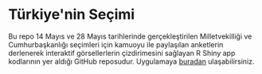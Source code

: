 # Türkiye'nin Seçimi 

Bu repo 14 Mayıs ve 28 Mayıs tarihlerinde gerçekleştirilen Milletvekilliği ve Cumhurbaşkanlığı seçimleri için kamuoyu ile paylaşılan anketlerin derlenerek interaktif görsellerlerin çizdirimesini sağlayan R Shiny app kodlarının yer aldığı GitHub reposudur. Uygulamaya [buradan](https://ozancanozdemir.shinyapps.io/turkiyeninsecimi/) ulaşabilirsiniz. 
